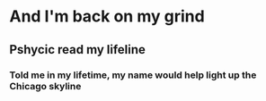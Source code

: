 # And I'm back on my grind

## Pshycic read my lifeline

### Told me in my lifetime, my name would help light up the Chicago skyline